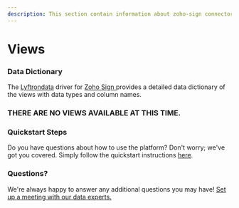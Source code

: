 ```yaml
---
description: This section contain information about zoho-sign connector views information
---
```


# Views

### Data Dictionary

The [Lyftrondata](https://www.lyftrondata.com/) driver for [Zoho Sign](https://www.lyftrondata.com/integration/marketing-analytics/zoho-sign/)[ ](https://www.lyftrondata.com/integration/zoho-sign/)provides a detailed data dictionary of the views with data types and column names.

### THERE ARE NO VIEWS AVAILABLE AT THIS TIME.

### Quickstart Steps

Do you have questions about how to use the platform? Don't worry; we've got you covered. Simply follow the quickstart instructions [here](../).

### Questions? <a href="#questions" id="questions"></a>

We're always happy to answer any additional questions you may have! [Set up a meeting with our data experts.](https://www.lyftrondata.com/book-a-meeting/)
